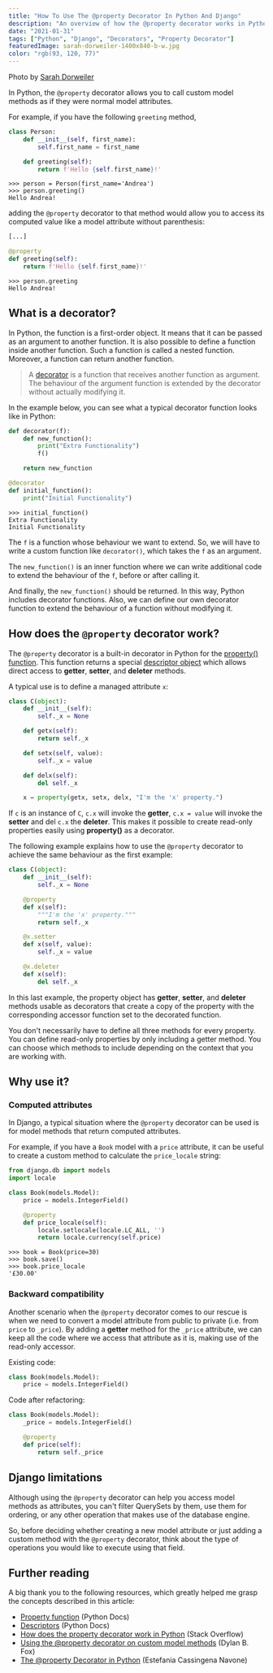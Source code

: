 ```yaml
---
title: "How To Use The @property Decorator In Python And Django"
description: "An overview of how the @property decorator works in Python and when to use it in Django."
date: "2021-01-31"
tags: ["Python", "Django", "Decorators", "Property Decorator"]
featuredImage: sarah-dorweiler-1400x840-b-w.jpg
color: "rgb(93, 120, 77)"
---
```


<figcaption>
    <p>Photo by <a href="https://unsplash.com/photos/x2Tmfd1-SgA" target="_blank">Sarah Dorweiler</a></p>
</figcaption>

In Python, the `@property` decorator allows you to call custom model methods as if they were normal model attributes.

For example, if you have the following `greeting` method,

```python
class Person:
    def __init__(self, first_name):
        self.first_name = first_name

    def greeting(self):
        return f'Hello {self.first_name}!'
```

```shell
>>> person = Person(first_name='Andrea')
>>> person.greeting()
Hello Andrea!
```

adding the `@property` decorator to that method would allow you to access its computed value like a model attribute without parenthesis:

```python
[...]

@property
def greeting(self):
    return f'Hello {self.first_name}!'
```

```shell
>>> person.greeting
Hello Andrea!
```

## What is a decorator?

In Python, the function is a first-order object. It means that it can be passed as an argument to another function. It is also possible to define a function inside another function. Such a function is called a nested function. Moreover, a function can return another function.

> A [decorator](https://docs.python.org/2/glossary.html#term-decorator) is a function that receives another function as argument. The behaviour of the argument function is extended by the decorator without actually modifying it.

In the example below, you can see what a typical decorator function looks like in Python:

```python
def decorator(f):
    def new_function():
        print("Extra Functionality")
        f()

    return new_function

@decorator
def initial_function():
    print("Initial Functionality")
```

```shell
>>> initial_function()
Extra Functionality
Initial Functionality
```

The `f` is a function whose behaviour we want to extend. So, we will have to write a custom function like `decorator()`, which takes the `f` as an argument.

The `new_function()` is an inner function where we can write additional code to extend the behaviour of the `f`, before or after calling it.

And finally, the `new_function()` should be returned. In this way, Python includes decorator functions. Also, we can define our own decorator function to extend the behaviour of a function without modifying it.

## How does the `@property` decorator work?

The `@property` decorator is a built-in decorator in Python for the [property() function](https://docs.python.org/2/library/functions.html#property). This function returns a special [descriptor object](https://docs.python.org/3/howto/descriptor.html) which allows direct access to **getter**, **setter**, and **deleter** methods.

A typical use is to define a managed attribute `x`:

```python
class C(object):
    def __init__(self):
        self._x = None

    def getx(self):
        return self._x

    def setx(self, value):
        self._x = value

    def delx(self):
        del self._x

    x = property(getx, setx, delx, "I'm the 'x' property.")
```

If `c` is an instance of `C`, `c.x` will invoke the **getter**, `c.x = value` will invoke the **setter** and del `c.x` the **deleter**. This makes it possible to create read-only properties easily using **property()** as a decorator.

The following example explains how to use the `@property` decorator to achieve the same behaviour as the first example:

```python
class C(object):
    def __init__(self):
        self._x = None

    @property
    def x(self):
        """I'm the 'x' property."""
        return self._x

    @x.setter
    def x(self, value):
        self._x = value

    @x.deleter
    def x(self):
        del self._x
```

In this last example, the property object has **getter**, **setter**, and **deleter** methods usable as decorators that create a copy of the property with the corresponding accessor function set to the decorated function.

You don't necessarily have to define all three methods for every property. You can define read-only properties by only including a getter method. You can choose which methods to include depending on the context that you are working with.

## Why use it?

### Computed attributes

In Django, a typical situation where the `@property` decorator can be used is for model methods that return computed attributes.

For example, if you have a `Book` model with a `price` attribute, it can be useful to create a custom method to calculate the `price_locale` string:

```python
from django.db import models
import locale

class Book(models.Model):
    price = models.IntegerField()

    @property
    def price_locale(self):
        locale.setlocale(locale.LC_ALL, '')
        return locale.currency(self.price)
```

```shell
>>> book = Book(price=30)
>>> book.save()
>>> book.price_locale
'£30.00'
```

### Backward compatibility

Another scenario when the `@property` decorator comes to our rescue is when we need to convert a model attribute from public to private (i.e. from `price` to `_price`). By adding a **getter** method for the `_price` attribute, we can keep all the code where we access that attribute as it is, making use of the read-only accessor.

Existing code:

```python
class Book(models.Model):
    price = models.IntegerField()
```

Code after refactoring:

```python
class Book(models.Model):
    _price = models.IntegerField()

    @property
    def price(self):
        return self._price
```

## Django limitations

Although using the `@property` decorator can help you access model methods as attributes, you can't filter QuerySets by them, use them for ordering, or any other operation that makes use of the database engine.

So, before deciding whether creating a new model attribute or just adding a custom method with the `@property` decorator, think about the type of operations you would like to execute using that field.

## Further reading

A big thank you to the following resources, which greatly helped me grasp the concepts described in this article:

-   [Property function](https://docs.python.org/2/library/functions.html#property) (Python Docs)
-   [Descriptors](https://docs.python.org/2/howto/descriptor.html) (Python Docs)
-   [How does the property decorator work in Python](https://stackoverflow.com/questions/17330160/how-does-the-property-decorator-work-in-python) (Stack Overflow)
-   [Using the @property decorator on custom model methods](http://dylanbfox.blogspot.com/2015/01/django-tip-using-property-decorator-on.html) (Dylan B. Fox)
-   [The @property Decorator in Python](https://www.freecodecamp.org/news/python-property-decorator/) (Estefania Cassingena Navone)
